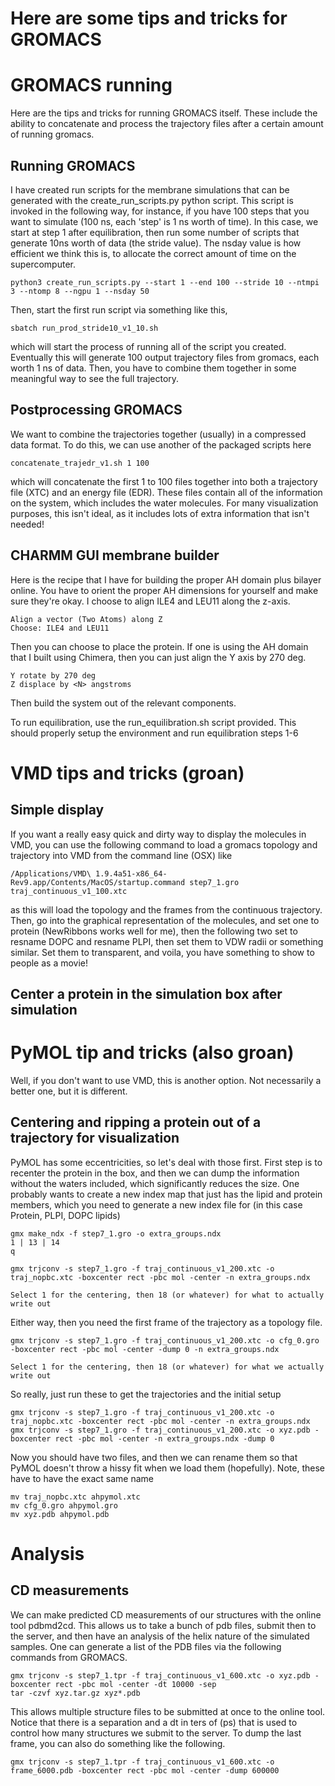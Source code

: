 # Here are some tips and tricks for GROMACS

# GROMACS running
Here are the tips and tricks for running GROMACS itself. These include the
ability to concatenate and process the trajectory files after a certain amount
of running gromacs.

## Running GROMACS
I have created run scripts for the membrane simulations that can be generated with
the create_run_scripts.py python script. This script is invoked in the following way,
for instance, if you have 100 steps that you want to simulate (100 ns, each 'step' is
1 ns worth of time). In this case, we start at step 1 after equilibration, then
run some number of scripts that generate 10ns worth of data (the stride value). The nsday
value is how efficient we think this is, to allocate the correct amount of time on the 
supercomputer.

    python3 create_run_scripts.py --start 1 --end 100 --stride 10 --ntmpi 3 --ntomp 8 --ngpu 1 --nsday 50

Then, start the first run script via something like this,

    sbatch run_prod_stride10_v1_10.sh

which will start the process of running all of the script you created. Eventually this will generate
100 output trajectory files from gromacs, each worth 1 ns of data. Then, you have to combine
them together in some meaningful way to see the full trajectory.

## Postprocessing GROMACS
We want to combine the trajectories together (usually) in a compressed data format. To do this, we
can use another of the packaged scripts here

    concatenate_trajedr_v1.sh 1 100

which will concatenate the first 1 to 100 files together into both a trajectory file (XTC) and an 
energy file (EDR). These files contain all of the information on the system, which includes the
water molecules. For many visualization purposes, this isn't ideal, as it includes lots of extra
information that isn't needed!

## CHARMM GUI membrane builder
Here is the recipe that I have for building the proper AH domain plus
bilayer online. You have to orient the proper AH dimensions for yourself
and make sure they're okay. I choose to align ILE4 and LEU11 along the 
z-axis.

    Align a vector (Two Atoms) along Z
    Choose: ILE4 and LEU11

Then you can choose to place the protein. If one is using the AH domain
that I built using Chimera, then you can just align the Y axis by 270 deg.

    Y rotate by 270 deg
    Z displace by <N> angstroms

Then build the system out of the relevant components.

To run equilibration, use the run_equilibration.sh script provided. This should
properly setup the environment and run equilibration steps 1-6

# VMD tips and tricks (groan)

## Simple display
If you want a really easy quick and dirty way to display the molecules in VMD, you can
use the following command to load a gromacs topology and trajectory into VMD from the
command line (OSX) like

    /Applications/VMD\ 1.9.4a51-x86_64-Rev9.app/Contents/MacOS/startup.command step7_1.gro traj_continuous_v1_100.xtc

as this will load the topology and the frames from the continuous trajectory. Then, go into the graphical
representation of the molecules, and set one to protein (NewRibbons works well for me), then the following
two set to resname DOPC and resname PLPI, then set them to VDW radii or something similar. Set them to transparent, and voila,
you have something to show to people as a movie!

## Center a protein in the simulation box after simulation

# PyMOL tip and tricks (also groan)
Well, if you don't want to use VMD, this is another option. Not necessarily a better one, but it is different.

## Centering and ripping a protein out of a trajectory for visualization
PyMOL has some eccentricities, so let's deal with those first. First step is to recenter the protein in the box, and
then we can dump the information without the waters included, which significantly reduces the size. One probably wants 
to create a new index map that just has the lipid and protein members, which
you need to generate a new index file for (in this case Protein, PLPI, DOPC lipids)
    
    gmx make_ndx -f step7_1.gro -o extra_groups.ndx
    1 | 13 | 14
    q

    gmx trjconv -s step7_1.gro -f traj_continuous_v1_200.xtc -o traj_nopbc.xtc -boxcenter rect -pbc mol -center -n extra_groups.ndx

    Select 1 for the centering, then 18 (or whatever) for what to actually write out

Either way, then you need the first frame of the trajectory as a topology file.

    gmx trjconv -s step7_1.gro -f traj_continuous_v1_200.xtc -o cfg_0.gro -boxcenter rect -pbc mol -center -dump 0 -n extra_groups.ndx 

    Select 1 for the centering, then 18 (or whatever) for what we actually write out

So really, just run these to get the trajectories and the initial setup

    gmx trjconv -s step7_1.gro -f traj_continuous_v1_200.xtc -o traj_nopbc.xtc -boxcenter rect -pbc mol -center -n extra_groups.ndx
    gmx trjconv -s step7_1.gro -f traj_continuous_v1_200.xtc -o xyz.pdb -boxcenter rect -pbc mol -center -n extra_groups.ndx -dump 0

Now you should have two files, and then we can rename them so that PyMOL doesn't throw a hissy fit when we load them (hopefully). Note, these
have to have the exact same name

    mv traj_nopbc.xtc ahpymol.xtc
    mv cfg_0.gro ahpymol.gro
    mv xyz.pdb ahpymol.pdb

# Analysis

## CD measurements
We can make predicted CD measurements of our structures with the online tool pdbmd2cd. This allows us to take a bunch of pdb files, submit
then to the server, and then have an analysis of the helix nature of the simulated samples. One can generate a list of the PDB files
via the following commands from GROMACS.

    gmx trjconv -s step7_1.tpr -f traj_continuous_v1_600.xtc -o xyz.pdb -boxcenter rect -pbc mol -center -dt 10000 -sep
    tar -czvf xyz.tar.gz xyz*.pdb

This allows multiple structure files to be submitted at once to the online tool. Notice that there is a separation and a dt in ters of (ps)
that is used to control how many structures we submit to the server. To dump the last frame, you can also do something like the following.

    gmx trjconv -s step7_1.tpr -f traj_continuous_v1_600.xtc -o frame_6000.pdb -boxcenter rect -pbc mol -center -dump 600000
